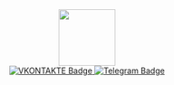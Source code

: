 <div id="header" align="center">
<img src="https://media3.giphy.com/media/qgQUggAC3Pfv687qPC/giphy.gif?cid=ecf05e472gllruf3rlj1gw88doj7ane63lne9zec0ua6a78s&ep=v1_gifs_search&rid=giphy.gif&ct=g" width="100" />
</div>
<div id="badges" align="center">
  <a href="https://vk.com/xalifat">
  <img src="https://img.shields.io/badge/VKONTAKTE-blue?style=for-the-badge&logo=VK&logoColor=white" alt="VKONTAKTE Badge"/>
  <a href="https://t.me/xalifat1">
  <img src="https://img.shields.io/badge/Telegram-blue?style=for-the-badge&logo=Telegram&logoColor=white" alt="Telegram Badge"/>
</div>
